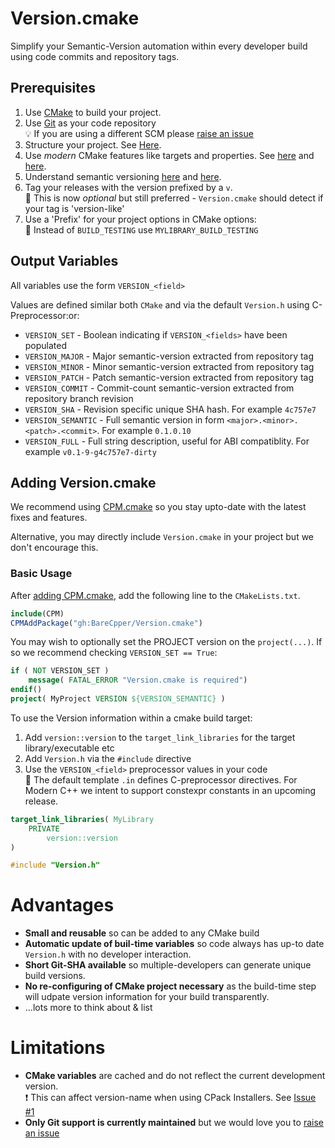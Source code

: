 # Version.cmake
Simplify your Semantic-Version automation within every developer build using code commits and repository tags.

## Prerequisites

1. Use [CMake](https://cmake.org/) to build your project.
2. Use [Git](https://git-scm.com/) as your code repository 
   <br/> :bulb: If you are using a different SCM please [raise an issue](https://github.com/BareCpper/Version.cmake/issues)
3. Structure your project. See [Here](https://cliutils.gitlab.io/modern-cmake/chapters/basics/structure.html).
4. Use _modern_ CMake features like targets and properties. See [here](https://pabloariasal.github.io/2018/02/19/its-time-to-do-cmake-right/) and [here](https://rix0r.nl/blog/2015/08/13/cmake-guide/).
5. Understand semantic versioning [here](https://semver.org/spec/v2.0.0.html) and [here](https://en.wikipedia.org/wiki/Software_versioning).
6. Tag your releases with the version prefixed by a `v`.
   <br/> :gem: This is now *optional* but still preferred - `Version.cmake` should detect if your tag is 'version-like'
7. Use a 'Prefix' for your project options in CMake options:
   <br/> :gem: Instead of `BUILD_TESTING` use `MYLIBRARY_BUILD_TESTING`

## Output Variables
All variables use the form `VERSION_<field>`

Values are defined similar both `CMake` and via the default `Version.h` using C-Preprocessor:or:
- `VERSION_SET` - Boolean indicating if `VERSION_<fields>` have been populated
- `VERSION_MAJOR` - Major semantic-version extracted from repository tag
- `VERSION_MINOR` - Minor semantic-version extracted from repository tag
- `VERSION_PATCH` - Patch semantic-version extracted from repository tag
- `VERSION_COMMIT` - Commit-count semantic-version extracted from repository branch revision
- `VERSION_SHA` - Revision specific unique SHA hash. For example `4c757e7`
- `VERSION_SEMANTIC` - Full semantic version in form `<major>.<minor>.<patch>.<commit>`. For example `0.1.0.10`
- `VERSION_FULL` - Full string description, useful for ABI compatiblity. For example `v0.1-9-g4c757e7-dirty`

## Adding Version.cmake

We recommend using [CPM.cmake](https://github.com/cpm-cmake/CPM.cmake) so you stay upto-date with the latest fixes and features.

Alternative, you may directly include `Version.cmake` in your project but we don't encourage this.

### Basic Usage

After [adding CPM.cmake](https://github.com/cpm-cmake/CPM.cmake#adding-cpm), add the following line to the `CMakeLists.txt`.

```cmake
include(CPM)
CPMAddPackage("gh:BareCpper/Version.cmake")
```

You may wish to optionally set the PROJECT version on the `project(...)`. 
If so we recommend checking `VERSION_SET == True`:
```cmake
if ( NOT VERSION_SET )
    message( FATAL_ERROR "Version.cmake is required")
endif()
project( MyProject VERSION ${VERSION_SEMANTIC} ) 
```

To use the Version information within a cmake build target:
1. Add `version::version` to the `target_link_libraries` for the target library/executable etc
2. Add `Version.h` via the `#include` directive
3. Use the `VERSION_<field>` preprocessor values in your code
 <br/> :gem: The default template `.in` defines C-preprocessor directives. For Modern C++ we intent to support constexpr constants in an upcoming release. 

```cmake
target_link_libraries( MyLibrary
    PRIVATE
        version::version
)
```
```cpp
#include "Version.h"
```

# Advantages
- **Small and reusable** so can be added to any CMake build
- **Automatic update of buil-time variables** so code always has up-to date `Version.h` with no developer interaction.
- **Short Git-SHA available** so multiple-developers can generate unique build versions.
- **No re-configuring of CMake project necessary** as the build-time step will udpate version information for your build transparently.
- ...lots more to think about & list

# Limitations
- **CMake variables** are cached and do not reflect the current development version.
  <br/> :exclamation: This can affect version-name when using CPack Installers. See [Issue #1](https://github.com/BareCpper/Version.cmake/issues/1)
- **Only Git support is currently maintained** but we would love you to [raise an issue](https://github.com/BareCpper/Version.cmake/issues)